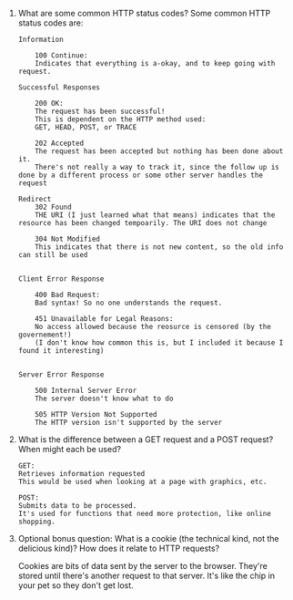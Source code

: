 <!-- 9.1 Release 0 -->


1.	What are some common HTTP status codes?
	Some common HTTP status codes are:

		Information 

			100 Continue: 
			Indicates that everything is a-okay, and to keep going with request.

		Successful Responses

			200 OK: 
			The request has been successful! 
			This is dependent on the HTTP method used:
			GET, HEAD, POST, or TRACE

			202 Accepted
			The request has been accepted but nothing has been done about it.
			There's not really a way to track it, since the follow up is done by a different process or some other server handles the request

		Redirect
			302 Found
			THE URI (I just learned what that means) indicates that the resource has been changed tempoarily. The URI does not change

			304 Not Modified
			This indicates that there is not new content, so the old info can still be used


		Client Error Response

			400 Bad Request:
			Bad syntax! So no one understands the request.

			451 Unavailable for Legal Reasons:
			No access allowed because the reosurce is censored (by the governement!)
			(I don't know how common this is, but I included it because I found it interesting)


		Server Error Response

			500 Internal Server Error
			The server doesn't know what to do

			505 HTTP Version Not Supported
			The HTTP version isn't supported by the server 



2.	What is the difference between a GET request and a POST request? When might each be used?


		GET: 
		Retrieves information requested
		This would be used when looking at a page with graphics, etc.

		POST:
		Submits data to be processed.
		It's used for functions that need more protection, like online shopping.


3.	Optional bonus question: 
	What is a cookie (the technical kind, not the delicious kind)? How does it relate to HTTP requests?

	Cookies are bits of data sent by the server to the browser. They're stored until there's another request to that server. It's like the chip in your pet so they don't get lost.



